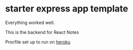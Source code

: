 # starter express app template

Everything worked well.

This is the backend for React Notes 

Procfile set up to run on [heroku](https://devcenter.heroku.com/articles/getting-started-with-nodejs#deploy-the-app)
